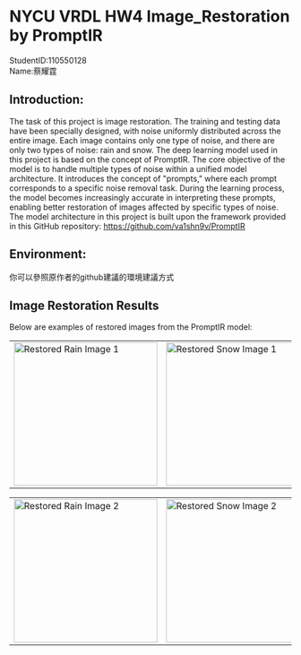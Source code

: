 # NYCU VRDL HW4 Image_Restoration by PromptIR
StudentID:110550128  
Name:蔡耀霆
## Introduction:
The task of this project is image restoration. The training and testing data have been specially designed, with noise uniformly distributed across the entire image. Each image contains only one type of noise, and there are only two types of noise: rain and snow. The deep learning model used in this project is based on the concept of PromptIR. The core objective of the model is to handle multiple types of noise within a unified model architecture. It introduces the concept of "prompts," where each prompt corresponds to a specific noise removal task. During the learning process, the model becomes increasingly accurate in interpreting these prompts, enabling better restoration of images affected by specific types of noise.
The model architecture in this project is built upon the framework provided in this GitHub repository: https://github.com/va1shn9v/PromptIR  
## Environment:  
你可以參照原作者的github建議的環境建議方式  
## Image Restoration Results

Below are examples of restored images from the PromptIR model:

<table>
  <tr>
    <td><img src="Restored_image/0.jpg" width="256" height="256" alt="Restored Rain Image 1"></td>
    <td><img src="degraded/0.jpg" width="256" height="256" alt="Restored Snow Image 1"></td>
  </tr>
</table>

<table>
  <tr>
    <td><img src="images/restored_rain2.jpg" width="256" height="256" alt="Restored Rain Image 2"></td>
    <td><img src="images/restored_snow2.jpg" width="256" height="256" alt="Restored Snow Image 2"></td>
  </tr>
</table>

